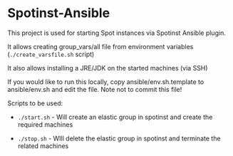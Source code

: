 # Spotinst-Ansible


This project is used for starting Spot instances via Spotinst Ansible plugin.

It allows creating group_vars/all file from environment variables (`./create_varsfile.sh` script)

It also allows installing a JRE/JDK on the started machines (via SSH)

If you would like to run this locally, copy ansible/env.sh.template to ansible/env.sh and edit the file. Note not to commit this file!

Scripts to be used:

- `./start.sh` - Will create an elastic group in spotinst and create the required machines

- `./stop.sh` - WIll delete the elastic group in spotinst and terminate the related machines






